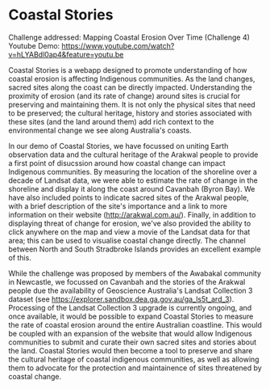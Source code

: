 # Coastal Stories

Challenge addressed: Mapping Coastal Erosion Over Time (Challenge 4)
Youtube Demo: https://www.youtube.com/watch?v=hLYABdl0ap4&feature=youtu.be

Coastal Stories is a webapp designed to promote understanding of how coastal erosion is affecting Indigenous communities. 
As the land changes, sacred sites along the coast can be directly impacted.
Understanding the proximity of erosion (and its rate of change) around sites is crucial for preserving and maintaining them.
It is not only the physical sites that need to be preserved; the cultural heritage, history and stories associated with these sites (and the land around them) add rich context to the environmental change we see along Australia's coasts.

In our demo of Coastal Stories, we have focussed on uniting Earth observation data and the cultural heritage of the Arakwal people to provide a first point of disucssion around how coastal change can impact Indigenous communities.
By measuring the location of the shoreline over a decade of Landsat data, we were able to estimate the rate of change in the shoreline and display it along the coast around Cavanbah (Byron Bay).
We have also included points to indicate sacred sites of the Arakwal people, with a brief description of the site's importance and a link to more information on their website (http://arakwal.com.au/).
Finally, in addition to displaying threat of change for erosion, we've also provided the ability to click anywhere on the map and view a movie of the Landsat data for that area; this can be used to visualise coastal change directly.
The channel between North and South Stradbroke Islands provides an excellent example of this.

While the challenge was proposed by members of the Awabakal community in Newcastle, we focussed on Cavanbah and the stories of the Arakwal people due the availability of Geoscience Australia's Landsat Collection 3 dataset (see https://explorer.sandbox.dea.ga.gov.au/ga_ls5t_ard_3). 
Processing of the Landsat Collection 3 upgrade is currently ongoing, and once available, it would be possible to expand Coastal Stories to measure the rate of coastal erosion around the entire Australian coastline. 
This would be coupled with an expansion of the website that would allow Indigenous communities to submit and curate their own sacred sites and stories about the land. 
Coastal Stories would then become a tool to preserve and share the cultural heritage of coastal indigenous communities, as well as allowing them to advocate for the protection and maintainence of sites threatened by coastal change.
